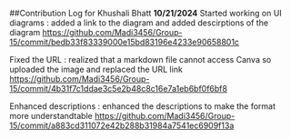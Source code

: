 ##Contribution Log for Khushali Bhatt
**10/21/2024**
Started working on UI diagrams : added a link to the diagram and added descirptions of the diagram
https://github.com/Madi3456/Group-15/commit/bedb33f83339000e15bd83196e4233e90658801c 

Fixed the URL : realized that a markdown file cannot access Canva so uploaded the image and replaced the URL link
https://github.com/Madi3456/Group-15/commit/4b31f7c1ddae3c5e2b48c8c16e7a1eb6bf0f6bf8

Enhanced descriptions : enhanced the descriptions to make the format more understandtable 
https://github.com/Madi3456/Group-15/commit/a883cd311072e42b288b31984a7541ec6909f13a
